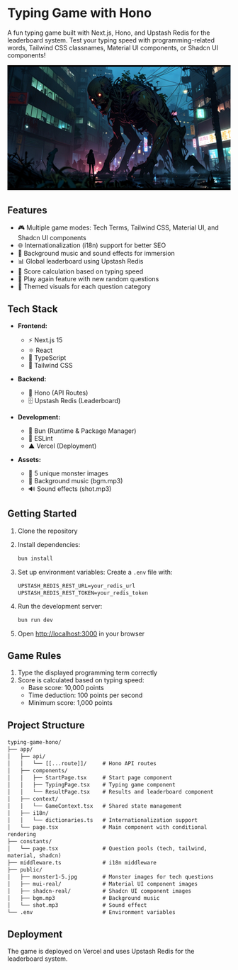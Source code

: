 # Typing Game with Hono

A fun typing game built with Next.js, Hono, and Upstash Redis for the leaderboard system. Test your typing speed with programming-related words, Tailwind CSS classnames, Material UI components, or Shadcn UI components!

![Game Screenshot](./public/monster1.jpg)

## Features

- 🎮 Multiple game modes: Tech Terms, Tailwind CSS, Material UI, and Shadcn UI components
- 🌐 Internationalization (i18n) support for better SEO
- 🎵 Background music and sound effects for immersion
- 📊 Global leaderboard using Upstash Redis
- 🎯 Score calculation based on typing speed
- 🔄 Play again feature with new random questions
- 🎨 Themed visuals for each question category

## Tech Stack

- **Frontend:**
  - ⚡ Next.js 15
  - ⚛️ React
  - 📘 TypeScript
  - 🎨 Tailwind CSS

- **Backend:**
  - 🚀 Hono (API Routes)
  - 🗄️ Upstash Redis (Leaderboard)

- **Development:**
  - 🏃 Bun (Runtime & Package Manager)
  - 🔧 ESLint
  - ▲ Vercel (Deployment)

- **Assets:**
  - 👾 5 unique monster images
  - 🎵 Background music (bgm.mp3)
  - 🔊 Sound effects (shot.mp3)

## Getting Started

1. Clone the repository
2. Install dependencies:
   ```bash
   bun install
   ```

3. Set up environment variables:
   Create a `.env` file with:
   ```
   UPSTASH_REDIS_REST_URL=your_redis_url
   UPSTASH_REDIS_REST_TOKEN=your_redis_token
   ```

4. Run the development server:
   ```bash
   bun run dev
   ```

5. Open [http://localhost:3000](http://localhost:3000) in your browser

## Game Rules

1. Type the displayed programming term correctly
2. Score is calculated based on typing speed:
   - Base score: 10,000 points
   - Time deduction: 100 points per second
   - Minimum score: 1,000 points

## Project Structure

```
typing-game-hono/
├── app/
│   ├── api/
│   │   └── [[...route]]/     # Hono API routes
│   ├── components/
│   │   ├── StartPage.tsx     # Start page component
│   │   ├── TypingPage.tsx    # Typing game component
│   │   └── ResultPage.tsx    # Results and leaderboard component
│   ├── context/
│   │   └── GameContext.tsx   # Shared state management
│   ├── i18n/
│   │   └── dictionaries.ts   # Internationalization support
│   └── page.tsx              # Main component with conditional rendering
├── constants/
│   └── page.tsx              # Question pools (tech, tailwind, material, shadcn)
├── middleware.ts             # i18n middleware
├── public/
│   ├── monster1-5.jpg        # Monster images for tech questions
│   ├── mui-real/             # Material UI component images
│   ├── shadcn-real/          # Shadcn UI component images
│   ├── bgm.mp3               # Background music
│   └── shot.mp3              # Sound effect
└── .env                      # Environment variables
```

## Deployment

The game is deployed on Vercel and uses Upstash Redis for the leaderboard system.
